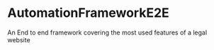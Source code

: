 # AutomationFrameworkE2E
An End to end framework covering the most used features of a legal website
